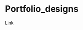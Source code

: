 # Portfolio_designs
<a href="pdfs/SVR-designs.pdf" class="image fit"><img src="images/SVR-designs.jpg" alt="">Link</a>
